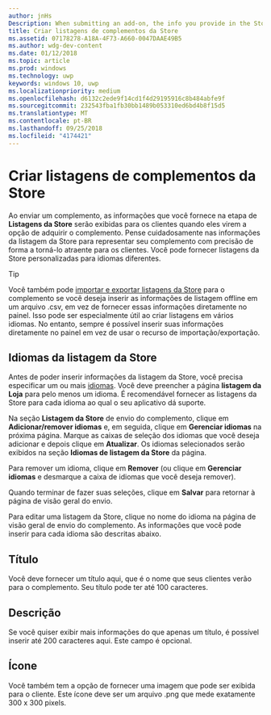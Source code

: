 ```yaml
---
author: jnHs
Description: When submitting an add-on, the info you provide in the Store listings step will be displayed to your customers.
title: Criar listagens de complementos da Store
ms.assetid: 07178278-A18A-4F73-A660-0047DAAE49B5
ms.author: wdg-dev-content
ms.date: 01/12/2018
ms.topic: article
ms.prod: windows
ms.technology: uwp
keywords: windows 10, uwp
ms.localizationpriority: medium
ms.openlocfilehash: d6132c2ede9f14cd1f4d29195916c8b484abfe9f
ms.sourcegitcommit: 232543fba1fb30bb1489b053310ed6bd4b8f15d5
ms.translationtype: MT
ms.contentlocale: pt-BR
ms.lasthandoff: 09/25/2018
ms.locfileid: "4174421"
---
```

# <a name="create-add-on-store-listings"></a>Criar listagens de complementos da Store


Ao enviar um complemento, as informações que você fornece na etapa de **Listagens da Store** serão exibidas para os clientes quando eles virem a opção de adquirir o complemento. Pense cuidadosamente nas informações da listagem da Store para representar seu complemento com precisão de forma a torná-lo atraente para os clientes. Você pode fornecer listagens da Store personalizadas para idiomas diferentes.

> [!TIP]
> Você também pode [importar e exportar listagens da Store](import-and-export-store-listings.md) para o complemento se você deseja inserir as informações de listagem offline em um arquivo .csv, em vez de fornecer essas informações diretamente no painel. Isso pode ser especialmente útil ao criar listagens em vários idiomas. No entanto, sempre é possível inserir suas informações diretamente no painel em vez de usar o recurso de importação/exportação.


## <a name="store-listing-languages"></a>Idiomas da listagem da Store

Antes de poder inserir informações da listagem da Store, você precisa especificar um ou mais [idiomas](supported-languages.md). Você deve preencher a página **listagem da Loja** para pelo menos um idioma. É recomendável fornecer as listagens da Store para cada idioma ao qual o seu aplicativo dá suporte.

Na seção **Listagem da Store** de envio do complemento, clique em **Adicionar/remover idiomas** e, em seguida, clique em **Gerenciar idiomas** na próxima página. Marque as caixas de seleção dos idiomas que você deseja adicionar e depois clique em **Atualizar**. Os idiomas selecionados serão exibidos na seção **Idiomas de listagem da Store** da página.

Para remover um idioma, clique em **Remover** (ou clique em **Gerenciar idiomas** e desmarque a caixa de idiomas que você deseja remover). 

Quando terminar de fazer suas seleções, clique em **Salvar** para retornar à página de visão geral do envio.

Para editar uma listagem da Store, clique no nome do idioma na página de visão geral de envio do complemento. As informações que você pode inserir para cada idioma são descritas abaixo.

## <a name="title"></a>Título

Você deve fornecer um título aqui, que é o nome que seus clientes verão para o complemento. Seu título pode ter até 100 caracteres.

## <a name="description"></a>Descrição

Se você quiser exibir mais informações do que apenas um título, é possível inserir até 200 caracteres aqui. Este campo é opcional.

## <a name="icon"></a>Ícone

Você também tem a opção de fornecer uma imagem que pode ser exibida para o cliente. Este ícone deve ser um arquivo .png que mede exatamente 300 x 300 pixels.

 

 




